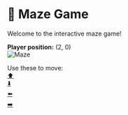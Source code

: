 # 🧩 Maze Game  
Welcome to the interactive maze game!

**Player position:** (2, 0)  
![Maze](https://recognize-instructor-criteria-other.trycloudflare.com/images/pos_2_0.png?t=1760506197466)

Use these to move:  
[⬆️](https://recognize-instructor-criteria-other.trycloudflare.com/move/2_0_w)  
[⬇️](https://recognize-instructor-criteria-other.trycloudflare.com/move/2_0_s)  
[⬅️](https://recognize-instructor-criteria-other.trycloudflare.com/move/2_0_a)  
[➡️](https://recognize-instructor-criteria-other.trycloudflare.com/move/2_0_d)
